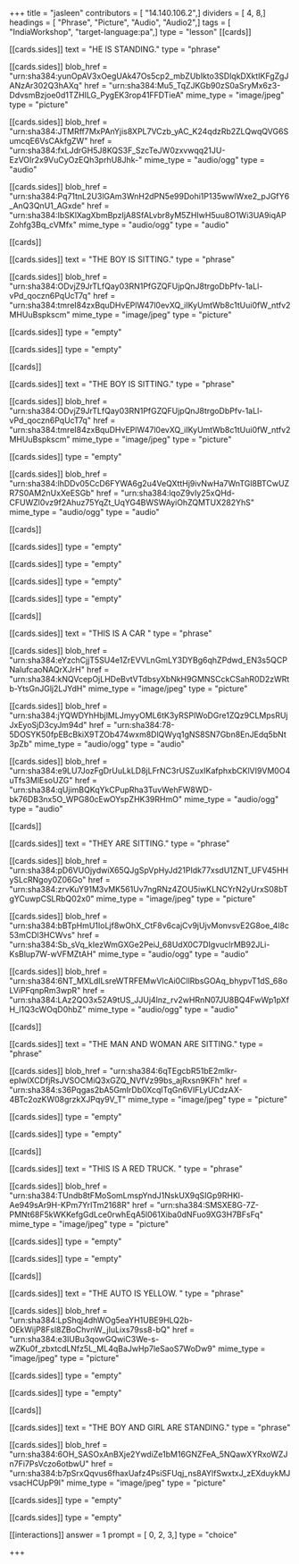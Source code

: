 +++
title = "jasleen"
contributors = [ "14.140.106.2",]
dividers = [ 4, 8,]
headings = [ "Phrase", "Picture", "Audio", "Audio2",]
tags = [ "IndiaWorkshop", "target-language:pa",]
type = "lesson"
[[cards]]

[[cards.sides]]
text = "HE IS STANDING."
type = "phrase"

[[cards.sides]]
blob_href = "urn:sha384:yunOpAV3xOegUAk47Os5cp2_mbZUbIkto3SDlqkDXktIKFgZgJANzAr302Q3hAXq"
href = "urn:sha384:Mu5_TqZJKGb90zS0aSryMx6z3-DdvsmBzjoe0d1TZHILG_PygEK3rop41FFDTieA"
mime_type = "image/jpeg"
type = "picture"

[[cards.sides]]
blob_href = "urn:sha384:JTMRff7MxPAnYjis8XPL7VCzb_yAC_K24qdzRb2ZLQwqQVG6SumcqE6VsCAkfgZW"
href = "urn:sha384:fxLJdrGH5J8KQS3F_SzcTeJW0zxvwqq21JU-EzVOIr2x9VuCyOzEQh3prhU8Jhk-"
mime_type = "audio/ogg"
type = "audio"

[[cards.sides]]
blob_href = "urn:sha384:Pq71tnL2U3lGAm3WnH2dPN5e99Dohi1P135wwlWxe2_pJGfY6_AnQ3QnU1_AGxde"
href = "urn:sha384:IbSKlXagXbmBpzIjA8SfALvbr8yM5ZHIwH5uu8O1Wi3UA9iqAPZohfg3Bq_cVMfx"
mime_type = "audio/ogg"
type = "audio"

[[cards]]

[[cards.sides]]
text = "THE BOY IS SITTING."
type = "phrase"

[[cards.sides]]
blob_href = "urn:sha384:ODvjZ9JrTLfQay03RN1PfGZQFUjpQnJ8trgoDbPfv-1aLl-vPd_qoczn6PqUcT7q"
href = "urn:sha384:tmreI84zxBquDHvEPlW47l0evXQ_iIKyUmtWb8c1tUui0fW_ntfv2MHUuBspkscm"
mime_type = "image/jpeg"
type = "picture"

[[cards.sides]]
type = "empty"

[[cards.sides]]
type = "empty"

[[cards]]

[[cards.sides]]
text = "THE BOY IS SITTING."
type = "phrase"

[[cards.sides]]
blob_href = "urn:sha384:ODvjZ9JrTLfQay03RN1PfGZQFUjpQnJ8trgoDbPfv-1aLl-vPd_qoczn6PqUcT7q"
href = "urn:sha384:tmreI84zxBquDHvEPlW47l0evXQ_iIKyUmtWb8c1tUui0fW_ntfv2MHUuBspkscm"
mime_type = "image/jpeg"
type = "picture"

[[cards.sides]]
type = "empty"

[[cards.sides]]
blob_href = "urn:sha384:lhDDv05CcD6FYWA6g2u4VeQXttHj9ivNwHa7WnTGl8BTCwUZR7S0AM2nUxXeESGb"
href = "urn:sha384:lqoZ9vIy25xQHd-CFUWZl0vz9f2Ahuz75YqZt_UqYG4BWSWAyiOhZQMTUX282YhS"
mime_type = "audio/ogg"
type = "audio"

[[cards]]

[[cards.sides]]
type = "empty"

[[cards.sides]]
type = "empty"

[[cards.sides]]
type = "empty"

[[cards.sides]]
type = "empty"

[[cards]]

[[cards.sides]]
text = "THIS IS A CAR "
type = "phrase"

[[cards.sides]]
blob_href = "urn:sha384:eYzchCjjT5SU4e1ZrEVVLnGmLY3DYBg6qhZPdwd_EN3s5QCPNalufcaoNAQrXJrH"
href = "urn:sha384:kNQVcepOjLHDeBvtVTdbsyXbNkH9GMNSCckCSahR0D2zWRtb-YtsGnJGlj2LJYdH"
mime_type = "image/jpeg"
type = "picture"

[[cards.sides]]
blob_href = "urn:sha384:jYQWDYhHbjlMLJmyyOML6tK3yRSPlWoDGre1ZQz9CLMpsRUjJxEyoSjD3cyJm94d"
href = "urn:sha384:78-5DOSYK50fpEBcBkiX9TZOb474wxm8DlQWyq1gNS8SN7Gbn8EnJEdq5bNt3pZb"
mime_type = "audio/ogg"
type = "audio"

[[cards.sides]]
blob_href = "urn:sha384:e9LU7JozFgDrUuLkLD8jLFrNC3rUSZuxIKafphxbCKlVI9VM0O4uTfs3MlEsoUZG"
href = "urn:sha384:qUjimBQKqYkCPupRha3TuvWehFW8WD-bk76DB3nx5O_WPG80cEwOYspZHK39RHmO"
mime_type = "audio/ogg"
type = "audio"

[[cards]]

[[cards.sides]]
text = "THEY ARE SITTING."
type = "phrase"

[[cards.sides]]
blob_href = "urn:sha384:pD6VUOjydwiX65QJgSpVpHyJd21PIdk77xsdU1ZNT_UFV45HHySLcRNgoy0Z06Go"
href = "urn:sha384:zrvKuY91M3vMK561Uv7ngRNz4ZOU5iwKLNCYrN2yUrxS08bTgYCuwpCSLRbQ02x0"
mime_type = "image/jpeg"
type = "picture"

[[cards.sides]]
blob_href = "urn:sha384:bBTpHmU1IoLjf8wOhX_CtF8v6cajCv9jUjvMonvsvE2G8oe_4l8c53mCDl3HCWvs"
href = "urn:sha384:Sb_sVq_kIezWmGXGe2PeiJ_68UdX0C7DIgvuclrMB92JLi-KsBlup7W-wVFMZtAH"
mime_type = "audio/ogg"
type = "audio"

[[cards.sides]]
blob_href = "urn:sha384:6NT_MXLdILsreWTRFEMwVIcAi0CllRbsGOAq_bhypvT1dS_68oLViPFqnpRm3wpR"
href = "urn:sha384:LAz2QO3x52A9tUS_JJUj4lnz_rv2wHRnN07JU8BQ4FwWp1pXfH_l1Q3cWOqD0hbZ"
mime_type = "audio/ogg"
type = "audio"

[[cards]]

[[cards.sides]]
text = "THE MAN AND WOMAN ARE SITTING."
type = "phrase"

[[cards.sides]]
blob_href = "urn:sha384:6qTEgcbR51bE2mlkr-epIwlXCDfjRsJVSOCMiQ3xGZQ_NVfVz99bs_ajRxsn9KFh"
href = "urn:sha384:s36Pqgas2bA5GmIrDb0XcqlTqGn6VIFLyUCdzAX-4BTc2ozKW08grzkXJPqy9V_T"
mime_type = "image/jpeg"
type = "picture"

[[cards.sides]]
type = "empty"

[[cards.sides]]
type = "empty"

[[cards]]

[[cards.sides]]
text = "THIS IS A RED TRUCK. "
type = "phrase"

[[cards.sides]]
blob_href = "urn:sha384:TUndb8tFMoSomLmspYndJ1NskUX9qSIGp9RHKl-Ae949sAr9H-KPm7YrITm2168R"
href = "urn:sha384:SMSXE8G-7Z-PMNt68F5kWKKefgGdLce0rwhEqA5l061Xiba0dNFuo9XG3H7BFsFq"
mime_type = "image/jpeg"
type = "picture"

[[cards.sides]]
type = "empty"

[[cards.sides]]
type = "empty"

[[cards]]

[[cards.sides]]
text = "THE AUTO IS YELLOW. "
type = "phrase"

[[cards.sides]]
blob_href = "urn:sha384:LpShqj4dhWOg5eaYH1UBE9HLQ2b-OEkWijP8Fsl8ZBoChvnW_jIuLixs79ss8-bQ"
href = "urn:sha384:e3IUBu3qowGQwiC3We-s-wZKu0f_zbxtcdLNfz5L_ML4qBaJwHp7leSaoS7WoDw9"
mime_type = "image/jpeg"
type = "picture"

[[cards.sides]]
type = "empty"

[[cards.sides]]
type = "empty"

[[cards]]

[[cards.sides]]
text = "THE BOY AND GIRL ARE STANDING."
type = "phrase"

[[cards.sides]]
blob_href = "urn:sha384:6OH_SASOxAnBXje2YwdiZe1bM16GNZFeA_5NQawXYRxoWZJn7Fi7PsVczo6otbwU"
href = "urn:sha384:b7pSrxQqvus6fhaxUafz4PsiSFUqj_ns8AYlfSwxtxJ_zEXduykMJvsacHCUpP9I"
mime_type = "image/jpeg"
type = "picture"

[[cards.sides]]
type = "empty"

[[cards.sides]]
type = "empty"

[[interactions]]
answer = 1
prompt = [ 0, 2, 3,]
type = "choice"

+++
